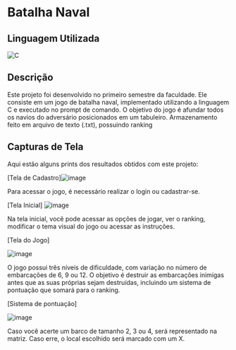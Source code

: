 # Batalha Naval

## Linguagem Utilizada

![C](https://img.shields.io/badge/-C-A8B9CC?style=flat-square&logo=c&logoColor=white)

## Descrição
Este projeto foi desenvolvido no primeiro semestre da faculdade. Ele consiste em um jogo de batalha naval, implementado utilizando a linguagem C e executado no prompt de comando. O objetivo do jogo é afundar todos os navios do adversário posicionados em um tabuleiro.
Armazenamento feito em arquivo de texto (.txt), possuindo ranking

## Capturas de Tela
Aqui estão alguns prints dos resultados obtidos com este projeto:

[Tela de Cadastro]![image](https://github.com/matheusplombon/batalhanaval/assets/174143978/2deed7bc-bc46-4e43-8222-66f07149e9f4)


Para acessar o jogo, é necessário realizar o login ou cadastrar-se.

[Tela Inicial] ![image](https://github.com/matheusplombon/batalhanaval/assets/174143978/0bf9c81c-b83d-4b3c-a521-501d5f2279ce)

Na tela inicial, você pode acessar as opções de jogar, ver o ranking, modificar o tema visual do jogo ou acessar as instruções.


[Tela do Jogo]

 ![image](https://github.com/matheusplombon/batalhanaval/assets/174143978/437addd5-ab3e-419e-bf6c-fd5e9c3f5b17)

O jogo possui três níveis de dificuldade, com variação no número de embarcações de 6, 9 ou 12. O objetivo é destruir as embarcações inimigas antes que as suas próprias sejam destruídas, incluindo um sistema de pontuação que somará para o ranking.


[Sistema de pontuação]

![image](https://github.com/matheusplombon/batalhanaval/assets/174143978/9badfd71-4147-4f70-b10a-82aee91a1d2d)

Caso você acerte um barco de tamanho 2, 3 ou 4, será representado na matriz. Caso erre, o local escolhido será marcado com um X.
